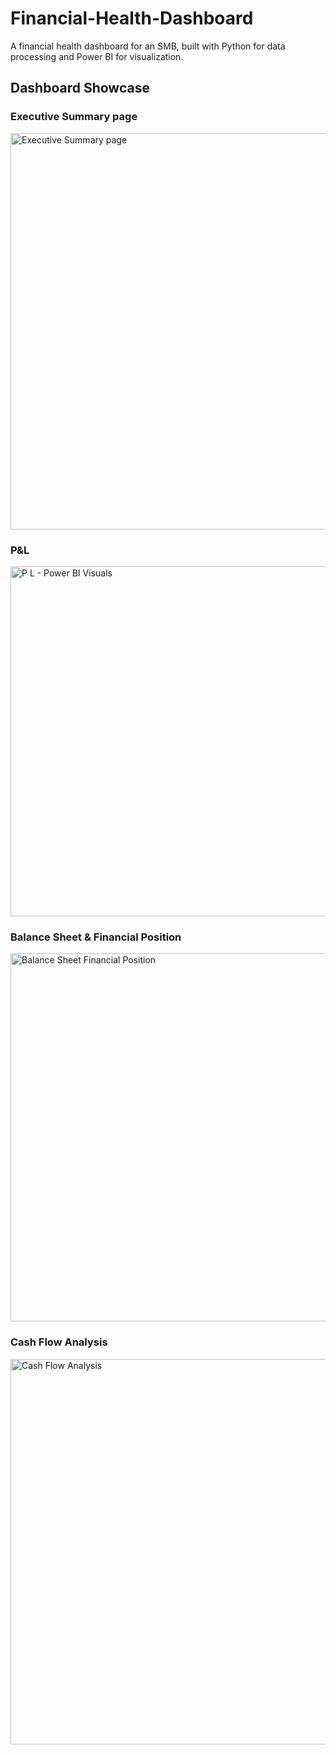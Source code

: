 # Financial-Health-Dashboard
A financial health dashboard for an SMB, built with Python for data processing and Power BI for visualization.

## Dashboard Showcase

### Executive Summary page
<img width="1138" height="634" alt="Executive Summary page" src="https://github.com/user-attachments/assets/3c760cf0-df5d-41e7-a489-b97673053891" />

### P&L 
<img width="1077" height="560" alt="P L - Power BI Visuals" src="https://github.com/user-attachments/assets/bf8a1fcf-794b-4bc9-892e-365b97aaa994" />

### Balance Sheet & Financial Position
<img width="1045" height="589" alt="Balance Sheet   Financial Position" src="https://github.com/user-attachments/assets/c2ad7ee9-6866-40e3-9737-ee03f7ef74f8" />

### Cash Flow Analysis
<img width="1115" height="617" alt="Cash Flow Analysis" src="https://github.com/user-attachments/assets/c5fd78c6-0a27-41bd-896d-95babe901e41" />

